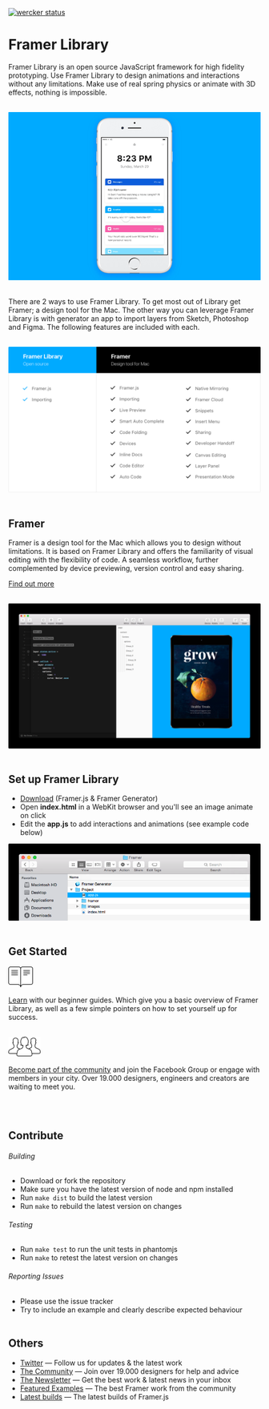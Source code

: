 [![wercker status](https://app.wercker.com/status/8e5d02248bfd387acebdf177fba5f6b1/s/master "wercker status")](https://app.wercker.com/project/bykey/8e5d02248bfd387acebdf177fba5f6b1)

# Framer Library

Framer Library is an open source JavaScript framework for high fidelity prototyping. Use Framer Library to design animations and interactions without any limitations. Make use of real spring physics or animate with 3D effects, nothing is impossible.
<br /><br />

![Example](https://raw.githubusercontent.com/krijnrijshouwer/FramerWiki/master/example.gif)
<br /><br />

There are 2 ways to use Framer Library. To get most out of Library get Framer; a design tool for the Mac. The other way you can leverage Framer Library is with generator an app to import layers from Sketch, Photoshop and Figma. The following features are included with each.
<br /><br />

![Table](https://raw.githubusercontent.com/krijnrijshouwer/FramerWiki/master/comparison-table@2x.png)
<br /><br />

## Framer

Framer is a design tool for the Mac which allows you to design without limitations. It is based on Framer Library and offers the familiarity of visual editing with the flexibility of code. A seamless workflow, further complemented by device previewing, version control and easy sharing.

[Find out more](http://framer.com)
<br /><br />

![Framer for Mac](https://raw.githubusercontent.com/krijnrijshouwer/FramerWiki/master/framerapp@2x.png)
<br /><br />

## Set up Framer Library

- [Download](https://builds.framerjs.com/latest/Framer.zip) (Framer.js & Framer Generator)
- Open **index.html** in a WebKit browser and you'll see an image animate on click
- Edit the **app.js** to add interactions and animations (see example code below)

![Project Folder](https://raw.githubusercontent.com/krijnrijshouwer/FramerWiki/master/project.png)
<br /><br />

## Get Started
 
<img src="https://raw.githubusercontent.com/krijnrijshouwer/FramerWiki/master/icon-guide@2x.png" width="49px">

[Learn](https://framer.com/getstarted/guide/) with our beginner guides. Which give you a basic overview of Framer Library, as well as a few simple pointers on how to set yourself up for success.
<br /><br />

<img src="https://raw.githubusercontent.com/krijnrijshouwer/FramerWiki/master/icon-community@2x.png" width="64px">

[Become part of the community](https://framer.com/community/groups/) and join the Facebook Group or engage with members in your city. Over 19.000 designers, engineers and creators are waiting to meet you.

<br /><br />

## Contribute

###### Building

- Download or fork the repository
- Make sure you have the latest version of node and npm installed
- Run `make dist` to build the latest version
- Run `make` to rebuild the latest version on changes

###### Testing

- Run `make test` to run the unit tests in phantomjs
- Run `make` to retest the latest version on changes

###### Reporting Issues

- Please use the issue tracker
- Try to include an example and clearly describe expected behaviour
<br /><br />

## Others

- [Twitter](http://twitter.com/framer) — Follow us for updates & the latest work
- [The Community](https://www.facebook.com/groups/framerjs/) — Join over 19.000 designers for help and advice
- [The Newsletter](https://framer.com/newsletter/) — Get the best work & latest news in your inbox
- [Featured Examples](https://framer.com/examples/featured/) — The best Framer work from the community
- [Latest builds](http://builds.framerjs.com) — The latest builds of Framer.js
